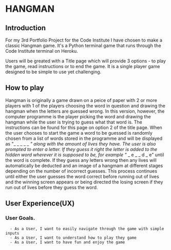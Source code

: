 # HANGMAN

## Introduction

For my 3rd Portfolio Project for the Code Institute I have chosen to make a classic Hangman game.
It's a Python terminal game that runs through the Code Institute terminal on Heroku.

Users will be greated with a Title page which will provide 3 options - to play the game, read instructions or to end the game. 
It is a single player game designed to be simple to use yet challenging.

## How to play

Hangman is originally a game drawn on a peice of paper with 2 or more players with 1 of the players choosing the word in question and drawing the hangman when the letters are guessed wrong. In this version, however, the computer programme is the player picking the word and drawing the hangman while the user is trying to guess what that word is. 
The instructions can be found for this page on option 2 of the title page.
When the user chooses to start the game a word to be guessed is randomly chosen from a list of words stored in the programme and will be displayed as "_ _ _ _ _ _" along with the amount of lives they have.
The user is also prompted to enter a letter. If they guess it right the letter is added to the hidden word wherever it is supposed to be, for example "_ _ e _ _ d _ e" until the word is complete. If they guess any letters wrong then any lives will automatically be deducted and an image of a hangmam at different stages depending on the number of incorrect guesses.
This process continues until either the user guesses the word correct before running out of lives and the winning screen 
appears or being directed the losing screen if they run out of lives before they guess the word.

## User Experience(UX)

### User Goals.
      - As a User, I want to easily navigate through the game with simple inputs
      - As a User, I want to understand how to play they game
      - As a User, I want to have fun and enjoy the game


